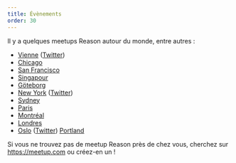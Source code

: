 ```yaml
---
title: Évènements
order: 30
---
```


Il y a quelques meetups Reason autour du monde, entre autres :

- [Vienne](https://www.meetup.com/Reason-Vienna/) ([Twitter](https://twitter.com/reasonvienna))
- [Chicago](https://www.meetup.com/Chicago-ReasonML/)
- [San Francisco](https://www.meetup.com/sv-ocaml/)
- [Singapour](https://www.meetup.com/SG-OCaml/)
- [Göteborg](https://www.meetup.com/got-lambda/)
- [New York](https://www.meetup.com/ReasonML-NYC/) ([Twitter](https://twitter.com/nycreasonml))
- [Sydney](https://www.meetup.com/reason-sydney/)
- [Paris](https://www.meetup.com/ReasonML-Paris/)
- [Montréal](https://www.meetup.com/ReasonMTL/)
- [Londres](https://www.meetup.com/ReasonLDN/)
- [Oslo](https://www.meetup.com/Reason-Oslo/) ([Twitter](http://twitter.com/reasonoslo/))
[Portland](https://www.meetup.com/Portland-ReasonML/)

Si vous ne trouvez pas de meetup Reason près de chez vous, cherchez sur https://meetup.com ou créez-en un !
